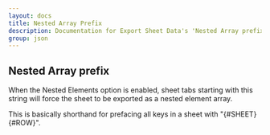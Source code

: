 ```yaml
---
layout: docs
title: Nested Array Prefix
description: Documentation for Export Sheet Data's 'Nested Array prefix' option.
group: json
---
```


Nested Array prefix
-------------------
When the Nested Elements option is enabled, sheet tabs starting with this string will force the sheet to be exported as a nested element array.

This is basically shorthand for prefacing all keys in a sheet with "{#SHEET}{#ROW}".
